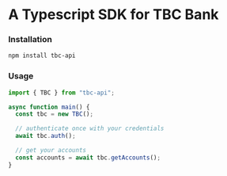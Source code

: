 # A Typescript SDK for TBC Bank

### Installation

```bash
npm install tbc-api
```

### Usage

```typescript
import { TBC } from "tbc-api";

async function main() {
  const tbc = new TBC();

  // authenticate once with your credentials
  await tbc.auth();

  // get your accounts
  const accounts = await tbc.getAccounts();
}
```

